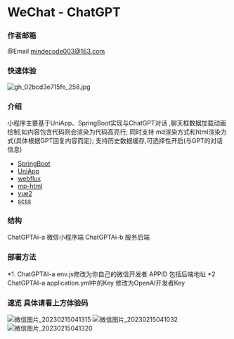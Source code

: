 # WeChat - ChatGPT
### 作者邮箱
@Email mindecode003@163.com
### 快速体验
![gh_02bcd3e715fe_258.jpg](https://user-images.githubusercontent.com/87460202/218847322-c7489bd9-c701-4c42-86b0-d6a1b49c9f0f.jpg)
### 介绍 
小程序主要基于UniApp、SpringBoot实现与ChatGPT对话 ,聊天框数据加载动画绘制,如内容包含代码则会渲染为代码高亮行; 同时支持 md渲染方式和html渲染方式(具体根据GPT回复内容而定); 支持历史数据缓存,可选择性开启(与GPT的对话信息)
* [SpringBoot](https://spring.io/guides/gs/rest-service/)
* [UniApp](https://spring.io/guides/gs/rest-service/)
* [webflux](https://spring.io/guides/gs/rest-service/)
* [mp-html](https://spring.io/guides/gs/rest-service/)
* [vue2](https://spring.io/guides/gs/rest-service/)
* [scss](https://spring.io/guides/gs/rest-service/)

### 结构
ChatGPTAi-a 微信小程序端
ChatGPTAi-b 服务后端

### 部署方法
*1. ChatGPTAI-a env.js修改为你自己的微信开发者 APPID 包括后端地址
*2  ChatGPTAI-a application.yml中的Key 修改为OpenAI开发者Key


### 速览 具体请看上方体验码

![微信图片_20230215041315](https://user-images.githubusercontent.com/87460202/218851324-5d305fe9-ec42-4cac-b2d4-25f8a07f01e4.jpg)
![微信图片_20230215041032](https://user-images.githubusercontent.com/87460202/218850871-09814075-dd21-4fa7-9d87-021668bf1478.jpg)
![微信图片_20230215041320](https://user-images.githubusercontent.com/87460202/218851341-668aabe6-aca2-4cd1-8a7e-9c124a8e67d3.jpg)
